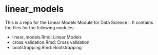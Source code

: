 # linear_models

This is a repo for the Linear Models Module for Data Science I. It contains the files for the following modules:

* linear_models.Rmd: Linear Models
* cross_validation.Rmd: Cross validation
* bootstrapping.Rmd: Bootstrapping
